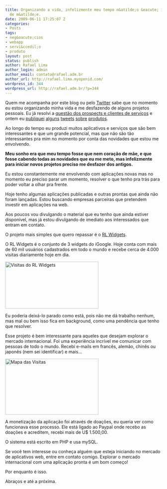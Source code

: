 ```yaml
---
title: Organizando a vida, infelizmente meu tempo n&atilde;o &eacute; igual a cora&ccedil;&atilde;o
  de m&atilde;e.
date: 2009-06-11 17:25:07 Z
categories:
- Posts
tags:
- neg&oacute;cios
- webapp
- servi&ccedil;o
- produto
layout: post
status: publish
author: Rafael Lima
author_login: admin
author_email: contato@rafael.adm.br
author_url: http://rafael.lima.myopenid.com/
wordpress_id: 344
wordpress_url: http://rafael.adm.br/?p=344
---
```


Quem me acompanha por este blog ou pelo <a href="http://twitter.com/rafaelp">Twitter</a> sabe que no momento eu estou organizando minha vida e me desfazendo de alguns projetos pessoais. Eu j&aacute; resolvi a <a href="http://rafael.adm.br/p/repassando-prospects-leads-e-novos-clientes-de-servicos-na-web/">quest&atilde;o dos prospects e clientes de servi&ccedil;os</a> e ontem eu <a href="http://twitter.com/rafaelp/status/2102976765">publiquei</a> <a href="http://twitter.com/rafaelp/status/2103020341">alguns</a> <a href="http://twitter.com/rafaelp/status/2103484126">tweets</a> <a href="http://twitter.com/rafaelp/status/2103504901">sobre</a> <a href="http://twitter.com/rafaelp/status/2103514940">produtos</a>.

Ao longo do tempo eu produzi muitos aplicativos e servi&ccedil;os que s&atilde;o bem interessantes e que um grande potencial, mas que n&atilde;o s&atilde;o t&atilde;o interessantes pra mim no momento por conta das novidades que estou me envolvendo.

<strong>Meu sonho era que meu tempo fosse que nem cora&ccedil;&atilde;o de m&atilde;e, e que fosse cabendo todas as novidades que eu me meto, mas infelizmente para iniciar novos projetos preciso me desfazer dos antigos.</strong>

Eu estou constantemente me envolvendo com aplica&ccedil;&otilde;es novas mas no momento eu preciso parar um momento, resolver o que tenho pra tr&aacute;s para poder voltar a olhar pra frente.

Hoje tenho algumas aplica&ccedil;&otilde;es publicadas e outras prontas que ainda n&atilde;o foram lan&ccedil;adas. Estou buscando empresas parceiras que pretendem investir em aplica&ccedil;&otilde;es na web.

Aos poucos vou divulgando o material que eu tenho que ainda estiver dispon&iacute;vel, mas j&aacute; estou divulgando de imediato aos interessados que entram em contato.

O projeto mais simples que quero repassar &eacute; o <a href="http://rlwidgets.com/">RL Widgets</a>.

O RL Widgets &eacute; o conjunto de 3 widgets do iGoogle. Hoje conta com mais de 60 mil usu&aacute;rios cadastrados em todo o mundo e recebe cerca de 4.000 visitas diariamente hoje em dia.

<a href="http://rafael.adm.br/wp-content/uploads/2009/06/picture-1.png" class="noborder"><img class="aligncenter size-medium wp-image-347" title="Visitas do RL Widgets" src="http://rafael.adm.br/wp-content/uploads/2009/06/picture-1-300x151.png" alt="Visitas do RL Widgets" width="300" height="151" /></a>

Eu poderia deix&aacute;-lo parado como est&aacute;, pois n&atilde;o me d&aacute; trabalho nenhum, mas mal ou bem isso fica em background, como uma pend&ecirc;ncia que tenho que resolver.

Esse projeto &eacute; bem interessante para aqueles que desejam explorar o mercado internacional. Foi uma experi&ecirc;ncia incr&iacute;vel me comunicar com pessoas de todo o mundo. Recebi e-mails em franc&ecirc;s, alem&atilde;o, chin&ecirc;s ou japon&ecirc;s (nem sei identificar) e mais...

<a href="http://rafael.adm.br/wp-content/uploads/2009/06/picture-3.png" class="noborder"><img class="aligncenter size-medium wp-image-348" title="Mapa das Visitas" src="http://rafael.adm.br/wp-content/uploads/2009/06/picture-3-300x180.png" alt="Mapa das Visitas" width="300" height="180" /></a>

A monetiza&ccedil;&atilde;o da aplica&ccedil;&atilde;o foi atrav&eacute;s de doa&ccedil;&otilde;es, eu queria ver como funcionava esse processo. Ele est&aacute; ligado ao Paypal onde recebo as doa&ccedil;&otilde;es e acreditem, recebi mais de U$ 1.500,00.

O sistema est&aacute; escrito em PHP e usa mySQL.

Se voc&ecirc; tem interesse ou conhe&ccedil;a algu&eacute;m que esteja iniciando no mercado de aplicativos web, entre em contato comigo. Explorar o mercado internacional com uma aplica&ccedil;&atilde;o pronta &eacute; um bom come&ccedil;o!

Por enquanto &eacute; isso.

Abra&ccedil;os e at&eacute; a pr&oacute;xima.
